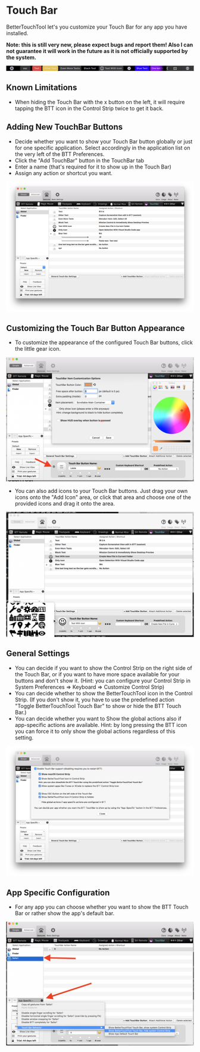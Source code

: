 # Touch Bar
BetterTouchTool let's you customize your Touch Bar for any app you have installed.

**Note: this is still very new, please expect bugs and report them! Also I can not guarantee it will work in the future as it is not officially supported by the system.**

![tb_setup](media/tb_screenshots/touchbar_1.png)


## Known Limitations
* When hiding the Touch Bar with the x button on the left, it will require tapping the BTT icon in the Control Strip twice to get it back.

## Adding New TouchBar Buttons

* Decide whether you want to show your Touch Bar button globally or just for one specific application. Select accordingly in the application list on the very left of the BTT Preferences.
* Click the "Add TouchBar" button in the TouchBar tab
* Enter a name (that's required for it to show up in the Touch Bar)
* Assign any action or shortcut you want.

![tb_add](media/tb_screenshots/touchbar_2.png)


## Customizing the Touch Bar Button Appearance

* To customize the appearance of the configured Touch Bar buttons, click the little gear icon.

![tb_appearance](media/tb_screenshots/touchbar_4.png)

* You can also add icons to your Touch Bar buttons. Just drag your own icons onto the "Add Icon" area, or click that area and choose one of the provided icons and drag it onto the area.

![tb_icons](media/tb_screenshots/touchbar_6.png)




## General Settings

* You can decide if you want to show the Control Strip on the right side of the Touch Bar, or if you want to have more space available for your buttons and don't show it. (Hint: you can configure your Control Strip in System Preferences => Keyboard => Customize Control Strip)
* You can decide whether to show the BetterTouchTool icon in the Control Strip. (If you don't show it, you have to use the predefined action "Toggle BetterTouchTool Touch Bar" to show or hide the BTT Touch Bar.)
* You can decide whether you want to Show the global actions also if app-specific actions are available. Hint: by long pressing the BTT icon you can force it to only show the global actions regardless of this setting.


![tb_icons](media/tb_screenshots/touchbar_3.png)

## App Specific Configuration
* For any app you can choose whether you want to show the BTT Touch Bar or rather show the app's default bar.

![tb_icons](media/tb_screenshots/touchbar_7.png)
